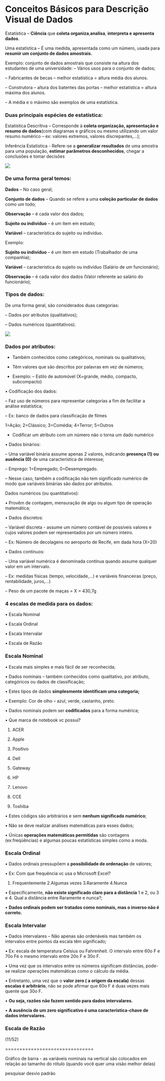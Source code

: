 # Conceitos Básicos para Descrição Visual de Dados

Estatística – **Ciência** que **coleta organiza**,**analisa**, **interpreta e apresenta dados**.

Uma estatística – É uma medida, apresentada como um número, usada para **resumir um conjunto de dados amostrais.**

Exemplo: conjunto de dados amostrais que consiste na altura dos estudantes de uma universidade:
– Vários usos para o conjunto de dados; 

– Fabricantes de becas – melhor estatística = altura média dos alunos. 

– Construtora – altura dos batentes das portas – melhor estatística = altura
máxima dos alunos. 

– A média e o máximo são exemplos de uma estatística.

### Duas principais espécies de estatística:

Estatística Descritiva – Corresponde à **coleta organização, apresentação e resumo de dados**(com diagramas e gráficos ou mesmo utilizando um valor resumo numérico – ex: valores extremos, valores discrepantes,...);

Inferência Estatística - Refere-se a **generalizar resultados** de uma amostra para uma população, **estimar parâmetros desconhecidos**, chegar a conclusões e tomar decisões

<img src="../.assets/tipos de estatísticas.JPG">

### De uma forma geral temos: 

**Dados** – No caso geral;

**Conjunto de dados** – Quando se refere a uma **coleção particular de dados** como um todo; 

**Observação** – é cada valor dos dados; 

**Sujeito ou indivíduo** – é um item em estudo; 

**Variável** – característica do sujeito ou indivíduo.

Exemplo:

**Sujeito ou indivíduo** – é um item em estudo (Trabalhador de uma companhia);

**Variável** – característica do sujeito ou indivíduo (Salário de um funcionário);

**Observação** – é cada valor dos dados (Valor referente ao salário do funcionário);

### Tipos de dados:

De uma forma geral, são considerados duas categorias: 

– Dados por atributos (qualitativos); 

– Dados numéricos (quantitativos).

<img src="../.assets/tipo de dados.JPG">

### Dados por atributos:

- Também conhecidos como categóricos, nominais ou qualitativos; 

- Têm valores que são descritos por palavras em vez de números; 

- Exemplo: 
  – Estilo de automóvel (X=grande, médio, compacto, subcompacto)

• Codificação dos dados:

– Faz uso de números para representar categorias a fim de facilitar a análise estatística; 

– Ex: banco de dados para classificação de filmes

1=Ação; 2=Clássico; 3=Comédia; 4=Terror; 5=Outros

- Codificar um atributo com um número não o torna um dado numérico

• Dados binários:

  – Uma variável binária assume apenas 2 valores, indicando **presença (1) ou ausência (0)** de uma característica de interesse;
  
  – Emprego: 1=Empregado; 0=Desempregado. 
  
  – Nesse caso, também a codificação não tem significado numérico de modo que variáveis binárias são dados por atributos.

Dados numéricos (ou quantitativos):

• Provêm de contagem, mensuração de algo ou algum tipo de operação matemática; 

• Dados discretos:
  
  – Variável discreta - assume um número contável de possíveis valores e cujos valores podem ser representados por um número inteiro. 

  – Ex: Número de decolagens no aeroporto de Recife, em dada hora (X=20)

• Dados contínuos: 

– Uma variável numérica é denominada contínua quando assume qualquer valor em um intervalo. 

– Ex: medidas físicas (tempo, velocidade,...) e variáveis financeiras (preço, rentabilidade, juros,...) 

– Peso de um pacote de maças = X = 430,7g

### 4 escalas de medida para os dados: 

• Escala Nominal 

• Escala Ordinal 

• Escala Intervalar 

• Escala de Razão

### Escala Nominal

• Escala mais simples e mais fácil de ser reconhecida; 

• Dados nominais – também conhecidos como qualitativo, por atributo, categóricos ou dados de classificação; 

• Estes tipos de dados **simplesmente identificam uma categoria;** 

• Exemplo: Cor de olho – azul, verde, castanho, preto.

• Dados nominais podem ser **codificados** para a forma numérica; 

• Que marca de notebook vc possui?

  1. ACER

  2. Apple

  3. Positivo

  4. Dell

  5. Gateway

  6. HP

  7. Lenovo

  8. CCE

  9. Toshiba

• Estes códigos são arbitrários e sem **nenhum significado numérico**; 

• Não se deve realizar análises matemáticas para esses dados; 

• Únicas **operações matemáticas permitidas** são contagens (ex:freqüências) e algumas poucas estatísticas simples como a moda.

### Escala Ordinal

• Dados ordinais pressupõem a **possibilidade de ordenação** de valores; 

• Ex: Com que frequência vc usa o Microsoft Excel?
  1. Frequentemente 2.Algumas vezes 3.Raramente 4.Nunca
  
• Especificamente,  **não existe significado claro para a distância** 1 e 2, ou 3 e 4. Qual a distância entre Raramente e nunca?; 

•  **Dados ordinais podem ser tratados como nominais, mas o inverso não é correto.**

### Escala Intervalar

• Dados intervalares – Não apenas são ordenáveis mas também os intervalos entre pontos da escala têm significado;

• Ex: escala de temperatura Celsius ou Fahrenheit. O intervalo entre 60o F e 70o Fé o mesmo intervalo entre 20o F e 30o F. 

• Uma vez que os intervalos entre os números significam distâncias, pode-se realizar operações matemáticas como o cálculo da média.

• Entretanto, uma vez que o **valor zero ( a origem da escala)** dessas **escalas é arbitrário**, não se pode afirmar que 60o F é duas vezes mais quente que 30o F.

• **Ou seja, razões não fazem sentido para dados intervalares.**

• **A ausência de um zero significativo é uma característica-chave de dados intervalares.**

### Escala de Razão

(11/52)


===============================

Gráfico de barra - as variáveis nominais na vertical são colocados em relação ao tamanho do rótulo (quando você quer uma visão melhor delas)

pesquisar desvio padrão
